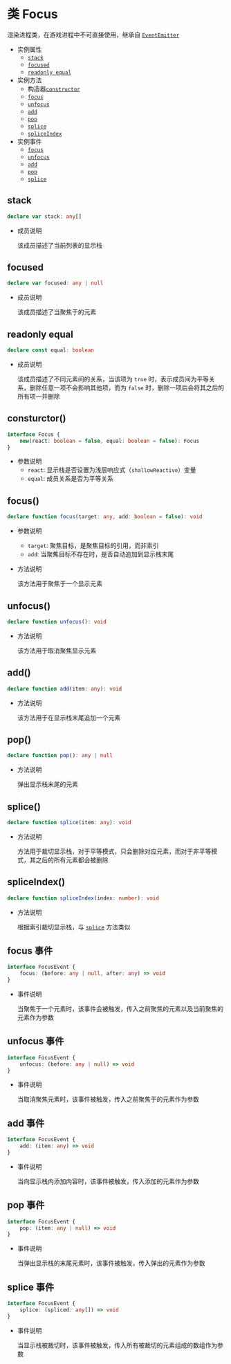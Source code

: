 # 类 Focus

渲染进程类，在游戏进程中不可直接使用，继承自 [`EventEmitter`](./event-emitter.md)

-   实例属性
    -   [`stack`](#stack)
    -   [`focused`](#focused)
    -   [`readonly equal`](#readonly-equal)
-   实例方法
    -   构造器[`constructor`](#constructor)
    -   [`focus`](#focus)
    -   [`unfocus`](#unfocus)
    -   [`add`](#add)
    -   [`pop`](#pop)
    -   [`splice`](#splice)
    -   [`spliceIndex`](#spliceindex)
-   实例事件
    -   [`focus`](#focus-事件)
    -   [`unfocus`](#unfocus-事件)
    -   [`add`](#add-事件)
    -   [`pop`](#pop-事件)
    -   [`splice`](#splice-事件)

## stack

```ts
declare var stack: any[]
```

-   成员说明

    该成员描述了当前列表的显示栈

## focused

```ts
declare var focused: any | null
```

-   成员说明

    该成员描述了当聚焦于的元素

## readonly equal

```ts
declare const equal: boolean
```

-   成员说明

    该成员描述了不同元素间的关系，当该项为 `true` 时，表示成员间为平等关系，删除任意一项不会影响其他项，而为 `false` 时，删除一项后会将其之后的所有项一并删除

## consturctor()

```ts
interface Focus {
    new(react: boolean = false, equal: boolean = false): Focus
}
```

-   参数说明
    -   `react`: 显示栈是否设置为浅层响应式（`shallowReactive`）变量
    -   `equal`: 成员关系是否为平等关系

## focus()

```ts
declare function focus(target: any, add: boolean = false): void
```

-   参数说明

    -   `target`: 聚焦目标，是聚焦目标的引用，而非索引
    -   `add`: 当聚焦目标不存在时，是否自动追加到显示栈末尾

-   方法说明

    该方法用于聚焦于一个显示元素

## unfocus()

```ts
declare function unfocus(): void
```

-   方法说明

    该方法用于取消聚焦显示元素

## add()

```ts
declare function add(item: any): void
```

-   方法说明

    该方法用于在显示栈末尾追加一个元素

## pop()

```ts
declare function pop(): any | null
```

-   方法说明

    弹出显示栈末尾的元素

## splice()

```ts
declare function splice(item: any): void
```

-   方法说明

    方法用于裁切显示栈，对于平等模式，只会删除对应元素，而对于非平等模式，其之后的所有元素都会被删除

## spliceIndex()

```ts
declare function spliceIndex(index: number): void
```

-   方法说明

    根据索引裁切显示栈，与 [`splice`](#splice) 方法类似

## focus 事件

```ts
interface FocusEvent {
    focus: (before: any | null, after: any) => void
}
```

-   事件说明

    当聚焦于一个元素时，该事件会被触发，传入之前聚焦的元素以及当前聚焦的元素作为参数

## unfocus 事件

```ts
interface FocusEvent {
    unfocus: (before: any | null) => void
}
```

-   事件说明

    当取消聚焦元素时，该事件被触发，传入之前聚焦于的元素作为参数

## add 事件

```ts
interface FocusEvent {
    add: (item: any) => void
}
```

-   事件说明

    当向显示栈内添加内容时，该事件被触发，传入添加的元素作为参数

## pop 事件

```ts
interface FocusEvent {
    pop: (item: any | null) => void
}
```

-   事件说明

    当弹出显示栈的末尾元素时，该事件被触发，传入弹出的元素作为参数

## splice 事件

```ts
interface FocusEvent {
    splice: (spliced: any[]) => void
}
```

-   事件说明

    当显示栈被裁切时，该事件被触发，传入所有被裁切的元素组成的数组作为参数
